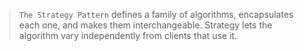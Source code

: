 >  `The Strategy Pattern` defines a family of algorithms, encapsulates each one, and makes them interchangeable. Strategy lets the algorithm vary independently from clients that use it.